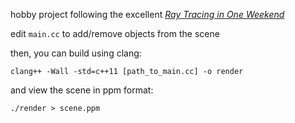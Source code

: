 hobby project following the excellent [_Ray Tracing in One Weekend_](https://raytracing.github.io/books/RayTracingInOneWeekend.html)

edit `main.cc` to add/remove objects from the scene

then, you can build using clang:

```
clang++ -Wall -std=c++11 [path_to_main.cc] -o render
```

and view the scene in ppm format:

```
./render > scene.ppm
```